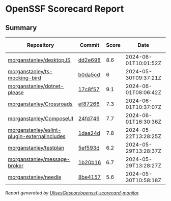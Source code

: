 # OpenSSF Scorecard Report

## Summary

| Repository | Commit | Score | Date | Score Delta | Report | StepSecurity |
| -- | -- | -- | -- | -- | -- | -- |
| [morganstanley/desktopJS](https://github.com/morganstanley/desktopJS) | [dd2e698](https://github.com/morganstanley/desktopJS/commit/dd2e6987cf874b002396a7dabe95028c5c503dd4) | 8.6 | 2024-06-01T10:01:52Z | 0.7 / [Details](https://kooltheba.github.io/openssf-scorecard-api-visualizer/#/projects/github.com/morganstanley/desktopJS/compare/4b2828c86e357631ced155678ba2b3d71c3b26a5/dd2e6987cf874b002396a7dabe95028c5c503dd4) | [View](https://kooltheba.github.io/openssf-scorecard-api-visualizer/#/projects/github.com/morganstanley/desktopJS/commit/dd2e6987cf874b002396a7dabe95028c5c503dd4) | [Fix it](https://app.stepsecurity.io/securerepo?repo=morganstanley/desktopJS) |
| [morganstanley/ts-mocking-bird](https://github.com/morganstanley/ts-mocking-bird) | [b0da5cd](https://github.com/morganstanley/ts-mocking-bird/commit/b0da5cdb8e2a473d2d910f103440a43430e465ca) | 6 | 2024-05-30T09:37:21Z | 0 / [Details](https://kooltheba.github.io/openssf-scorecard-api-visualizer/#/projects/github.com/morganstanley/ts-mocking-bird/compare/b0da5cdb8e2a473d2d910f103440a43430e465ca/b0da5cdb8e2a473d2d910f103440a43430e465ca) | [View](https://kooltheba.github.io/openssf-scorecard-api-visualizer/#/projects/github.com/morganstanley/ts-mocking-bird/commit/b0da5cdb8e2a473d2d910f103440a43430e465ca) | [Fix it](https://app.stepsecurity.io/securerepo?repo=morganstanley/ts-mocking-bird) |
| [morganstanley/dotnet-please](https://github.com/morganstanley/dotnet-please) | [17c8f57](https://github.com/morganstanley/dotnet-please/commit/17c8f5769cb682cc82b8297a8a2a04135a635dbf) | 9.1 | 2024-06-01T08:06:42Z | 0 / [Details](https://kooltheba.github.io/openssf-scorecard-api-visualizer/#/projects/github.com/morganstanley/dotnet-please/compare/9071ab5e05b448edb486944e4e00a58531e3ae4d/17c8f5769cb682cc82b8297a8a2a04135a635dbf) | [View](https://kooltheba.github.io/openssf-scorecard-api-visualizer/#/projects/github.com/morganstanley/dotnet-please/commit/17c8f5769cb682cc82b8297a8a2a04135a635dbf) | [Fix it](https://app.stepsecurity.io/securerepo?repo=morganstanley/dotnet-please) |
| [morganstanley/Crossroads](https://github.com/morganstanley/Crossroads) | [ef87266](https://github.com/morganstanley/Crossroads/commit/ef8726695174330c2579b3fa603c0d3b9ae72b11) | 7.3 | 2024-06-01T10:37:07Z | 0 / [Details](https://kooltheba.github.io/openssf-scorecard-api-visualizer/#/projects/github.com/morganstanley/Crossroads/compare/d018d82947353feac9f086067ea160c081f270e1/ef8726695174330c2579b3fa603c0d3b9ae72b11) | [View](https://kooltheba.github.io/openssf-scorecard-api-visualizer/#/projects/github.com/morganstanley/Crossroads/commit/ef8726695174330c2579b3fa603c0d3b9ae72b11) | [Fix it](https://app.stepsecurity.io/securerepo?repo=morganstanley/Crossroads) |
| [morganstanley/ComposeUI](https://github.com/morganstanley/ComposeUI) | [24fd749](https://github.com/morganstanley/ComposeUI/commit/24fd74957bcc50f029436fccd7307fec23e2894c) | 7.7 | 2024-06-01T16:30:36Z | 0 / [Details](https://kooltheba.github.io/openssf-scorecard-api-visualizer/#/projects/github.com/morganstanley/ComposeUI/compare/efe1b02025c3f62304fadf8853b6b30db288ff37/24fd74957bcc50f029436fccd7307fec23e2894c) | [View](https://kooltheba.github.io/openssf-scorecard-api-visualizer/#/projects/github.com/morganstanley/ComposeUI/commit/24fd74957bcc50f029436fccd7307fec23e2894c) | [Fix it](https://app.stepsecurity.io/securerepo?repo=morganstanley/ComposeUI) |
| [morganstanley/eslint-plugin-externalincludes](https://github.com/morganstanley/eslint-plugin-externalincludes) | [1daa24d](https://github.com/morganstanley/eslint-plugin-externalincludes/commit/1daa24d376075c08ff6c76142724cfc523026dfc) | 7.8 | 2024-05-22T13:28:25Z | 0 / [Details](https://kooltheba.github.io/openssf-scorecard-api-visualizer/#/projects/github.com/morganstanley/eslint-plugin-externalincludes/compare/1daa24d376075c08ff6c76142724cfc523026dfc/1daa24d376075c08ff6c76142724cfc523026dfc) | [View](https://kooltheba.github.io/openssf-scorecard-api-visualizer/#/projects/github.com/morganstanley/eslint-plugin-externalincludes/commit/1daa24d376075c08ff6c76142724cfc523026dfc) | [Fix it](https://app.stepsecurity.io/securerepo?repo=morganstanley/eslint-plugin-externalincludes) |
| [morganstanley/testplan](https://github.com/morganstanley/testplan) | [5ef593d](https://github.com/morganstanley/testplan/commit/5ef593d1d01c605cd05e1a597387b1dbd5fe79bb) | 6.2 | 2024-05-29T13:28:37Z | 0 / [Details](https://kooltheba.github.io/openssf-scorecard-api-visualizer/#/projects/github.com/morganstanley/testplan/compare/d3e46d6b8657308928486d5481f28a5272bdfe18/5ef593d1d01c605cd05e1a597387b1dbd5fe79bb) | [View](https://kooltheba.github.io/openssf-scorecard-api-visualizer/#/projects/github.com/morganstanley/testplan/commit/5ef593d1d01c605cd05e1a597387b1dbd5fe79bb) | [Fix it](https://app.stepsecurity.io/securerepo?repo=morganstanley/testplan) |
| [morganstanley/message-broker](https://github.com/morganstanley/message-broker) | [1b20b16](https://github.com/morganstanley/message-broker/commit/1b20b16fb01a4956c29d20e513d5dca4ce08bde6) | 6.7 | 2024-05-29T13:28:27Z | 0 / [Details](https://kooltheba.github.io/openssf-scorecard-api-visualizer/#/projects/github.com/morganstanley/message-broker/compare/8ddb023d59282b7463c6d6f8044b5529f122c8c6/1b20b16fb01a4956c29d20e513d5dca4ce08bde6) | [View](https://kooltheba.github.io/openssf-scorecard-api-visualizer/#/projects/github.com/morganstanley/message-broker/commit/1b20b16fb01a4956c29d20e513d5dca4ce08bde6) | [Fix it](https://app.stepsecurity.io/securerepo?repo=morganstanley/message-broker) |
| [morganstanley/needle](https://github.com/morganstanley/needle) | [8be4157](https://github.com/morganstanley/needle/commit/8be415743c390ade27ad92cde18f17cbc486701d) | 5.6 | 2024-05-30T10:58:18Z | 0 | [View](https://kooltheba.github.io/openssf-scorecard-api-visualizer/#/projects/github.com/morganstanley/needle/commit/8be415743c390ade27ad92cde18f17cbc486701d) | [Fix it](https://app.stepsecurity.io/securerepo?repo=morganstanley/needle) |

_Report generated by [UlisesGascon/openssf-scorecard-monitor](https://github.com/UlisesGascon/openssf-scorecard-monitor)._